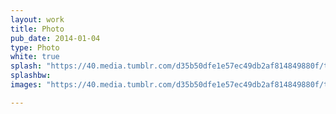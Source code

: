 ```yaml
---
layout: work
title: Photo
pub_date: 2014-01-04
type: Photo
white: true
splash: "https://40.media.tumblr.com/d35b50dfe1e57ec49db2af814849880f/tumblr_npo2fnU1bx1snf70wo2_1280.jpg"
splashbw:
images: "https://40.media.tumblr.com/d35b50dfe1e57ec49db2af814849880f/tumblr_npo2fnU1bx1snf70wo2_1280.jpg"

---
```


